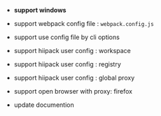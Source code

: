 * **support windows**

* support webpack config file : `webpack.config.js`
* support use config file by cli options

* support hiipack user config : workspace
* support hiipack user config : registry
* support hiipack user config : global proxy

* support open browser with proxy: firefox

* update documention
